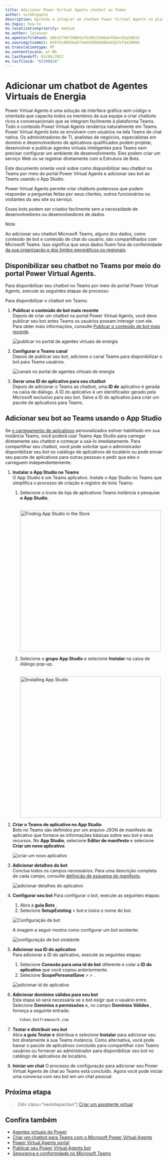 ```yaml
---
title: Adicionar Power Virtual Agents chatbot ao Teams
author: surbhigupta
description: Aprenda a integrar um chatbot Power Virtual Agents na plataforma Teams para criar chatbots de conversa e integrá-lo ao Teams
ms.topic: how-to
ms.localizationpriority: medium
ms.author: lajanuar
ms.openlocfilehash: e0b32f50f300b5a7b10b31b8bdef64ec91a50633
ms.sourcegitcommit: 830fdc80556a5fde642850dd6b4d1b7efda3609d
ms.translationtype: MT
ms.contentlocale: pt-BR
ms.lasthandoff: 03/09/2022
ms.locfileid: "63398824"
---
```

# <a name="add-power-virtual-agents-chatbot"></a>Adicionar um chatbot de Agentes Virtuais de Energia

Power Virtual Agents é uma solução de interface gráfica sem código e orientada que capacita todos os membros da sua equipe a criar chatbots ricos e conversacionais que se integram facilmente à plataforma Teams. Todo o conteúdo Power Virtual Agents renderiza naturalmente em Teams. Power Virtual Agents bots se envolvem com usuários na tela Teams de chat nativa. Os administradores de TI, analistas de negócios, especialistas em domínio e desenvolvedores de aplicativos qualificados podem projetar, desenvolver e publicar agentes virtuais inteligentes para Teams sem precisar configurar um ambiente de desenvolvimento. Eles podem criar um serviço Web ou se registrar diretamente com a Estrutura de Bots.

Este documento orienta você sobre como disponibilizar seu chatbot no Teams por meio do portal Power Virtual Agents e adicionar seu bot ao Teams usando o App Studio.

Power Virtual Agents permite criar chatbots poderosos que podem responder a perguntas feitas por seus clientes, outros funcionários ou visitantes do seu site ou serviço.

Esses bots podem ser criados facilmente sem a necessidade de desenvolvedores ou desenvolvedores de dados.

> [!NOTE]
> Ao adicionar seu chatbot Microsoft Teams, alguns dos dados, como conteúdo de bot e conteúdo de chat do usuário, são compartilhados com Microsoft Teams. Isso significa que seus dados fluem fora da conformidade [da sua organização e dos limites geográficos ou regionais](/power-virtual-agents/data-location). <br/>

## <a name="make-your-chatbot-available-in-teams-through-the-power-virtual-agents-portal"></a>Disponibilizar seu chatbot no Teams por meio do portal Power Virtual Agents.

Para disponibilizar seu chatbot no Teams por meio do portal Power Virtual Agents, execute as seguintes etapas de processo:

Para disponibilizar o chatbot em Teams:

1. **Publicar o conteúdo de bot mais recente**  
Depois de criar um chatbot no portal Power Virtual Agents, você deve publicar seu bot antes Teams os usuários possam interagir com ele. Para obter mais informações, consulte [Publicar o conteúdo de bot mais recente](/power-virtual-agents/publication-fundamentals-publish-channels#publish-the-latest-bot-content).

   ![publicar no portal de agentes virtuais de energia](../../assets/images/pva-publish.png)

1. **Configurar o Teams canal**  
Depois de publicar seu bot, adicione o canal Teams para disponibilizar o bot para Teams usuários.

   ![canais no portal de agentes virtuais de energia](../../assets/images/pva-channels.png)

1. **Gerar uma ID de aplicativo para seu chatbot**  
Depois de adicionar o Teams ao chatbot, uma **ID de** aplicativo é gerada na caixa de diálogo. A ID do aplicativo é um identificador gerado pela Microsoft exclusivo para seu bot. Salve a ID do aplicativo para criar um pacote de aplicativos para Teams.

## <a name="add-your-bot-to-teams-using-app-studio"></a>Adicionar seu bot ao Teams usando o App Studio

Se [o carregamento de aplicativos](/microsoftteams/admin-settings) personalizados estiver habilitado em sua instância Teams, você poderá usar Teams App Studio para carregar diretamente seu chatbot e começar a usá-lo imediatamente. Para compartilhar seu chatbot, você pode solicitar que o administrador disponibilizar seu bot no catálogo de aplicativos de locatário ou pode enviar seu pacote de aplicativos para outras pessoas e pedir que eles o carreguem independentemente.

1. **Instalar o App Studio no Teams**  
O App Studio é um Teams aplicativo. Instale o App Studio no Teams que simplifica o processo de criação e registro de bots Teams:

   1. Selecione o ícone da loja de aplicativos Teams instância e pesquise **o App Studio**.

      &emsp;&emsp; <img  width="450px" alt="Finding App Studio in the Store" src="../../assets/images/get-started/app-studio-store.png"/>

   1. Selecione o **grupo App Studio** e selecione **Instalar** na caixa de diálogo pop-up.

      &emsp;&emsp; <img  width="450px" alt="Installing App Studio" src="../../assets/images/get-started/app-studio-install.png"/>

1. **Criar o Teams de aplicativo no App Studio**  
Bots no Teams são definidos por um arquivo JSON de manifesto de aplicativo que fornece as informações básicas sobre seu bot e seus recursos. No **App Studio**, selecione **Editor de manifesto** e selecione **Criar um novo aplicativo**.

    ![criar um novo aplicativo](../../assets/images/get-started/create-new-app.png)

1. **Adicionar detalhes do bot**  
Conclua todos os campos necessários. Para uma descrição completa de cada campo, consulte [definição de esquema de manifesto](../../resources/schema/manifest-schema.md).

    ![adicionar detalhes do aplicativo](../../assets/images/get-started/add-app-details.png)

1. **Configurar seu bot** Para configurar o bot, execute as seguintes etapas:
     1. Abra a **guia Bots** .
     1. Selecione **SetupExisting**  >  bot e insira o nome do bot.

   ![Configuração de bot](../../assets/images/get-started/bot-set-up.png)

   A imagem a seguir mostra como configurar um bot existente:

   ![configuração de bot existente](../../assets/images/get-started/existing-bot-set-up.png)

1. **Adicionar sua ID do aplicativo**  
Para adicionar a ID do aplicativo, execute as seguintes etapas:  
    1. Selecione **Conexão para uma id de bot** diferente e colar a **ID do aplicativo** que você copiou anteriormente.
    1. Selecione **ScopePersonalSave** >  > .

    ![adicionar id do aplicativo](../../assets/images/get-started/add-app-id.png)

1. **Adicionar domínios válidos para seu bot**  
Esta etapa só será necessária se o bot exigir que o usuário entre. Selecione **Domínios e permissões** e, no campo **Domínios Válidos** , forneça a seguinte entrada:

    ```bash
       token.botframework.com
    ```

1. **Testar e distribuir seu bot**  
Abra **a guia Testar e** distribua e selecione **Instalar** para adicionar seu bot diretamente à sua Teams instância. Como alternativa, você pode baixar o pacote de aplicativos concluído para compartilhar com Teams usuários ou fornecer ao administrador para disponibilizar seu bot no catálogo de aplicativos de locatário.

1. **Iniciar um chat** O processo de configuração para adicionar seu Power Virtual Agents de chat ao Teams está concluído. Agora você pode iniciar uma conversa com seu bot em um chat pessoal.

## <a name="next-step"></a>Próxima etapa

> [!div class="nextstepaction"]
> [Criar um assistente virtual](~/samples/virtual-assistant.md)

## <a name="see-also"></a>Confira também

* [Agentes virtuais do Power](/power-virtual-agents/fundamentals-what-is-power-virtual-agents)  
* [Criar um chatbot para Teams com o Microsoft Power Virtual Agents](../bot-features.md#bots-with-power-virtual-agents)
* [Power Virtual Agents portal](https://powervirtualagents.microsoft.com)
* [Publicar seu Power Virtual Agents bot](/power-virtual-agents/publication-fundamentals-publish-channels)
* [Segurança e conformidade no Microsoft Teams](/MicrosoftTeams/security-compliance-overview)
